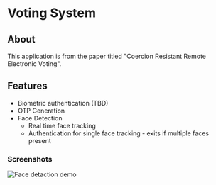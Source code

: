 # Voting System

## About

This application is from the paper titled "Coercion Resistant Remote Electronic Voting".

## Features

*  Biometric authentication (TBD)
*  OTP Generation
*  Face Detection
   *  Real time face tracking
   *  Authentication for single face tracking - exits if multiple faces present

### Screenshots

![Face detaction demo](https://media2.giphy.com/media/0y4sdtedIfc6QWKkGO/giphy.gif?cid=790b7611897ea1e606cd0a097236617f7fc629c28b706c7a&rid=giphy.gif)

